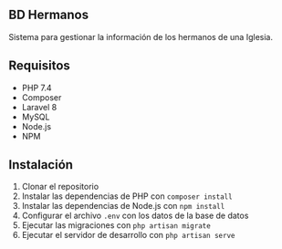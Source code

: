## BD Hermanos 
Sistema para gestionar la información de los hermanos de una Iglesia. 

## Requisitos
- PHP 7.4
- Composer
- Laravel 8
- MySQL
- Node.js
- NPM

## Instalación
1. Clonar el repositorio
2. Instalar las dependencias de PHP con `composer install`
3. Instalar las dependencias de Node.js con `npm install`
4. Configurar el archivo `.env` con los datos de la base de datos
5. Ejecutar las migraciones con `php artisan migrate`
6. Ejecutar el servidor de desarrollo con `php artisan serve`
